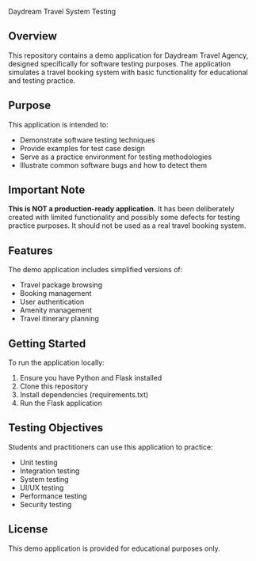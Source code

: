  Daydream Travel System Testing

## Overview
This repository contains a demo application for Daydream Travel Agency, designed specifically for software testing purposes. The application simulates a travel booking system with basic functionality for educational and testing practice.

## Purpose
This application is intended to:
- Demonstrate software testing techniques
- Provide examples for test case design
- Serve as a practice environment for testing methodologies
- Illustrate common software bugs and how to detect them

## Important Note
**This is NOT a production-ready application.** It has been deliberately created with limited functionality and possibly some defects for testing practice purposes. It should not be used as a real travel booking system.

## Features
The demo application includes simplified versions of:
- Travel package browsing
- Booking management
- User authentication
- Amenity management
- Travel itinerary planning

## Getting Started
To run the application locally:
1. Ensure you have Python and Flask installed
2. Clone this repository
3. Install dependencies (requirements.txt)
4. Run the Flask application

## Testing Objectives
Students and practitioners can use this application to practice:
- Unit testing
- Integration testing
- System testing
- UI/UX testing
- Performance testing
- Security testing

## License
This demo application is provided for educational purposes only.